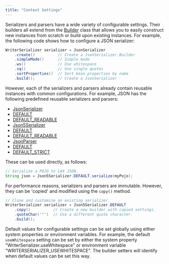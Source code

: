 ```yaml
---
title: "Context Settings"
---
```


Serializers and parsers have a wide variety of configurable settings.  Their builders all extend from the
[Builder](../apidocs/org/apache/juneau/BeanContext/Builder.html) class that allows you to easily construct new instances from scratch or build upon existing instances.
For example, the following code shows how to configure a JSON serializer:

```java
WriterSerializer serializer = JsonSerializer
    .create()          // Create a JsonSerializer.Builder
    .simpleMode()      // Simple mode
    .ws()              // Use whitespace
    .sq()              // Use single quotes
    .sortProperties()  // Sort bean properties by name
    .build();          // Create a JsonSerializer
```


However, each of the serializers and parsers already contain reusable instances with common configurations.
For example, JSON has the following predefined reusable serializers and parsers:
- [JsonSerializer](../apidocs/org/apache/juneau/json/JsonSerializer.html)
- [DEFAULT](../apidocs/org/apache/juneau/json/JsonSerializer.html#DEFAULT)
- [DEFAULT_READABLE](../apidocs/org/apache/juneau/json/JsonSerializer.html#DEFAULT_READABLE)
- [Json5Serializer](../apidocs/org/apache/juneau/json/Json5Serializer.html)
- [DEFAULT](../apidocs/org/apache/juneau/json/Json5Serializer.html#DEFAULT)
- [DEFAULT_READABLE](../apidocs/org/apache/juneau/json/Json5Serializer.html#DEFAULT_READABLE)
- [JsonParser](../apidocs/org/apache/juneau/json/JsonParser.html)
- [DEFAULT](../apidocs/org/apache/juneau/json/JsonParser.html#DEFAULT)
- [DEFAULT_STRICT](../apidocs/org/apache/juneau/json/JsonParser.html#DEFAULT_STRICT)

These can be used directly, as follows:

```java
// Serialize a POJO to LAX JSON.
String json = Json5Serializer.DEFAULT.serialize(myPojo);
```


For performance reasons, serializers and parsers are immutable.
However, they can be 'copied' and modified using the `copy()` method.

```java
// Clone and customize an existing serializer.
WriterSerializer serializer = Json5Serializer.DEFAULT
    .copy()          // Create a new builder with copied settings.
    .quoteChar('"')  // Use a different quote character.
    .build();
```


Default values for configurable settings can be set globally using either system properties or environment variables.
For example, the default `useWhitespace` setting can be set by either the system property "WriterSerializer.useWhitespace"
or environment variable "WRITERSERIALIZER_USEWHITESPACE".
The builder setters will identify when default values can be set this way.
